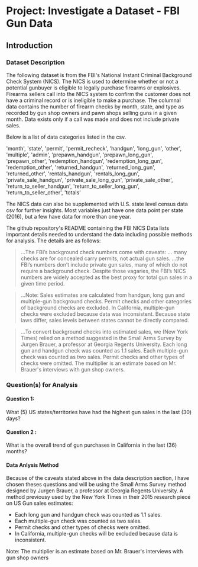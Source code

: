 # Project: Investigate a Dataset - FBI Gun Data

## Introduction

### Dataset Description 


The following dataset is from the FBI's National Instant Criminal Background Check System (NICS). The NICS is used to determine whether or not a potential gunbuyer is eligible to legally purchase firearms or explosives. Firearms sellers call into the NICS system to confirm the customer does not have a criminal record or is ineligible to make a purchase. The columnal data contains the number of firearm checks by month, state, and type as recorded by gun shop owners and pawn shops selling guns in a given month. Data exists only if a call was made and does not include private sales.

Below is a list of data categories listed in the csv.

'month',
 'state',
 'permit',
 'permit_recheck',
 'handgun',
 'long_gun',
 'other',
 'multiple',
 'admin',
 'prepawn_handgun',
 'prepawn_long_gun',
 'prepawn_other',
 'redemption_handgun',
 'redemption_long_gun',
 'redemption_other',
 'returned_handgun',
 'returned_long_gun',
 'returned_other',
 'rentals_handgun',
 'rentals_long_gun',
 'private_sale_handgun',
 'private_sale_long_gun',
 'private_sale_other',
 'return_to_seller_handgun',
 'return_to_seller_long_gun',
 'return_to_seller_other',
 'totals'

The NICS data can also be supplemented with U.S. state level census data csv for further insights. Most variables just have one data point per state (2016), but a few have data for more than one year.

The github repository's README containing the FBI NICS Data lists important details needed to understand the data including possible methods for analysis. The details are as follows:
>...The FBI’s background check numbers come with caveats: ... many checks are for concealed carry permits, not actual gun sales. ...the FBI’s numbers don’t include private gun sales, many of which do not require a background check. Despite those vagaries, the FBI’s NICS numbers are widely accepted as the best proxy for total gun sales in a given time period.

>...Note: Sales estimates are calculated from handgun, long gun and multiple-gun background checks. Permit checks and other categories of background checks are excluded. In California, multiple-gun checks were excluded because data was inconsistent. Because state laws differ, sales levels between states cannot be directly compared.

> ...To convert background checks into estimated sales, we (New York Times) relied on a method suggested in the Small Arms Survey by Jurgen Brauer, a professor at Georgia Regents University. Each long gun and handgun check was counted as 1.1 sales. Each multiple-gun check was counted as two sales. Permit checks and other types of checks were omitted. The multiplier is an estimate based on Mr. Brauer's interviews with gun shop owners.



### Question(s) for Analysis



#### Question 1:
What (5) US states/territories have had the highest gun sales in the last (30) days?
#### Question 2 :
What is the overall trend of gun purchases in California in the last (36) months?



#### Data Anlysis Method
Because of the caveats stated above in the data description section, I have chosen theses questions and will be using the Small Arms Survey method designed by Jurgen Brauer, a professor at Georgia Regents University. A method previousy used by the New York Times in their 2015 research piece on US Gun sales estimates:

- Each long gun and handgun check was counted as 1.1 sales. 
- Each multiple-gun check was counted as two sales. 
- Permit checks and other types of checks were omitted.
- In California, multiple-gun checks will be excluded because data is inconsistent.

Note: The multiplier is an estimate based on Mr. Brauer's interviews with gun shop owners
